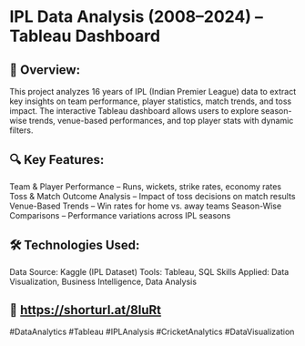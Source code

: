 # IPL Data Analysis (2008–2024) – Tableau Dashboard
## 📌 Overview:
This project analyzes 16 years of IPL (Indian Premier League) data to extract key insights on team performance, player statistics, match trends, and toss impact. The interactive Tableau dashboard allows users to explore season-wise trends, venue-based performances, and top player stats with dynamic filters.

## 🔍 Key Features:
Team & Player Performance – Runs, wickets, strike rates, economy rates
Toss & Match Outcome Analysis – Impact of toss decisions on match results
Venue-Based Trends – Win rates for home vs. away teams
Season-Wise Comparisons – Performance variations across IPL seasons

## 🛠 Technologies Used:
Data Source: Kaggle (IPL Dataset)
Tools: Tableau, SQL
Skills Applied: Data Visualization, Business Intelligence, Data Analysis

## 🔗 https://shorturl.at/8luRt

#DataAnalytics #Tableau #IPLAnalysis #CricketAnalytics #DataVisualization
